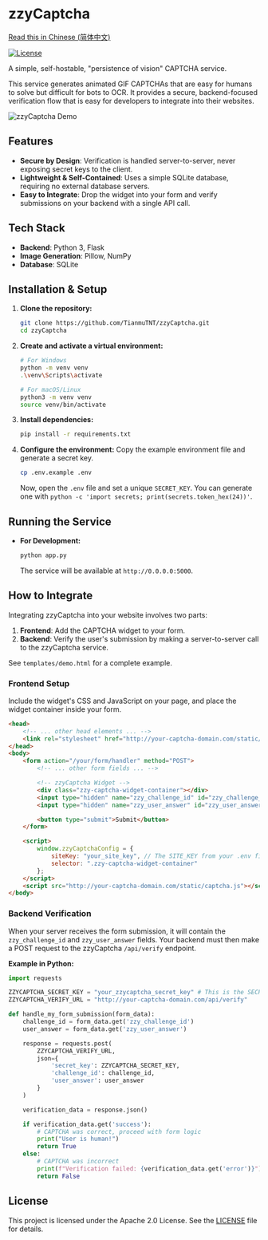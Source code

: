 # zzyCaptcha

[Read this in Chinese (简体中文)](README.zh-CN.md)

[![License](https://img.shields.io/badge/License-Apache_2.0-blue.svg)](LICENSE)

A simple, self-hostable, "persistence of vision" CAPTCHA service.

This service generates animated GIF CAPTCHAs that are easy for humans to solve but difficult for bots to OCR. It provides a secure, backend-focused verification flow that is easy for developers to integrate into their websites.

![zzyCaptcha Demo](https://i.imgur.com/TAHDdZB.gif) <!-- Placeholder: Replace with an actual demo GIF -->

## Features

- **Secure by Design**: Verification is handled server-to-server, never exposing secret keys to the client.
- **Lightweight & Self-Contained**: Uses a simple SQLite database, requiring no external database servers.
- **Easy to Integrate**: Drop the widget into your form and verify submissions on your backend with a single API call.

## Tech Stack

- **Backend**: Python 3, Flask
- **Image Generation**: Pillow, NumPy
- **Database**: SQLite

## Installation & Setup

1.  **Clone the repository:**
    ```bash
    git clone https://github.com/TianmuTNT/zzyCaptcha.git
    cd zzyCaptcha
    ```

2.  **Create and activate a virtual environment:**
    ```bash
    # For Windows
    python -m venv venv
    .\venv\Scripts\activate

    # For macOS/Linux
    python3 -m venv venv
    source venv/bin/activate
    ```

3.  **Install dependencies:**
    ```bash
    pip install -r requirements.txt
    ```

4.  **Configure the environment:**
    Copy the example environment file and generate a secret key.
    ```bash
    cp .env.example .env
    ```
    Now, open the `.env` file and set a unique `SECRET_KEY`. You can generate one with `python -c 'import secrets; print(secrets.token_hex(24))'`.


## Running the Service

- **For Development:**
  ```bash
  python app.py
  ```
  The service will be available at `http://0.0.0.0:5000`.

## How to Integrate

Integrating zzyCaptcha into your website involves two parts:

1.  **Frontend**: Add the CAPTCHA widget to your form.
2.  **Backend**: Verify the user's submission by making a server-to-server call to the zzyCaptcha service.

See `templates/demo.html` for a complete example.

### Frontend Setup

Include the widget's CSS and JavaScript on your page, and place the widget container inside your form.

```html
<head>
    <!-- ... other head elements ... -->
    <link rel="stylesheet" href="http://your-captcha-domain.com/static/captcha-widget.css">
</head>
<body>
    <form action="/your/form/handler" method="POST">
        <!-- ... other form fields ... -->

        <!-- zzyCaptcha Widget -->
        <div class="zzy-captcha-widget-container"></div>
        <input type="hidden" name="zzy_challenge_id" id="zzy_challenge_id">
        <input type="hidden" name="zzy_user_answer" id="zzy_user_answer">

        <button type="submit">Submit</button>
    </form>

    <script>
        window.zzyCaptchaConfig = {
            siteKey: "your_site_key", // The SITE_KEY from your .env file
            selector: ".zzy-captcha-widget-container"
        };
    </script>
    <script src="http://your-captcha-domain.com/static/captcha.js"></script>
</body>
```

### Backend Verification

When your server receives the form submission, it will contain the `zzy_challenge_id` and `zzy_user_answer` fields. Your backend must then make a POST request to the zzyCaptcha `/api/verify` endpoint.

**Example in Python:**

```python
import requests

ZZYCAPTCHA_SECRET_KEY = "your_zzycaptcha_secret_key" # This is the SECRET_KEY from the .env file
ZZYCAPTCHA_VERIFY_URL = "http://your-captcha-domain.com/api/verify"

def handle_my_form_submission(form_data):
    challenge_id = form_data.get('zzy_challenge_id')
    user_answer = form_data.get('zzy_user_answer')

    response = requests.post(
        ZZYCAPTCHA_VERIFY_URL,
        json={
            'secret_key': ZZYCAPTCHA_SECRET_KEY,
            'challenge_id': challenge_id,
            'user_answer': user_answer
        }
    )

    verification_data = response.json()

    if verification_data.get('success'):
        # CAPTCHA was correct, proceed with form logic
        print("User is human!")
        return True
    else:
        # CAPTCHA was incorrect
        print(f"Verification failed: {verification_data.get('error')}")
        return False
```

## License

This project is licensed under the Apache 2.0 License. See the [LICENSE](LICENSE) file for details.
